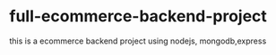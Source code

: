 # full-ecommerce-backend-project
this is a ecommerce backend project using nodejs, mongodb,express 
